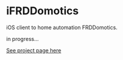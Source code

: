 # iFRDDomotics

iOS client to home automation FRDDomotics.

in progress...

[See project page here](http://sebastienwindal.github.io/FRDDomotics/)
